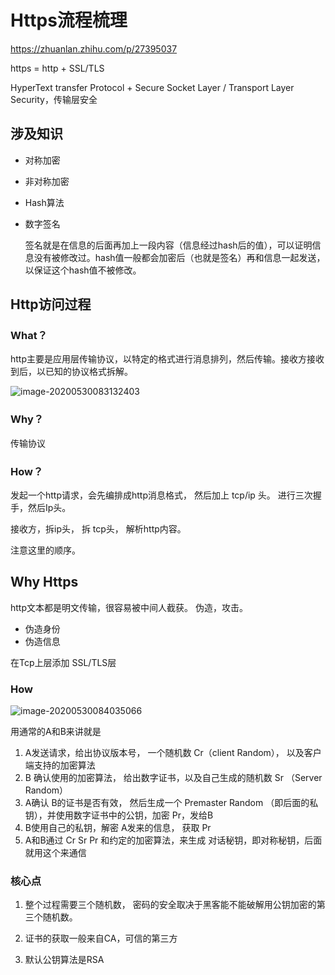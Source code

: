 # Https流程梳理

https://zhuanlan.zhihu.com/p/27395037

https = http + SSL/TLS

HyperText transfer Protocol   +  Secure Socket Layer     /  Transport Layer Security，传输层安全

## 涉及知识

- 对称加密

- 非对称加密

- Hash算法

- 数字签名

  签名就是在信息的后面再加上一段内容（信息经过hash后的值），可以证明信息没有被修改过。hash值一般都会加密后（也就是签名）再和信息一起发送，以保证这个hash值不被修改。



## Http访问过程

### What？

http主要是应用层传输协议，以特定的格式进行消息排列，然后传输。接收方接收到后，以已知的协议格式拆解。

![image-20200530083132403](https://tva1.sinaimg.cn/large/007S8ZIlly1gfa6b4fro6j30uc0badj5.jpg)

### Why？

传输协议

### How？

发起一个http请求，会先编排成http消息格式， 然后加上 tcp/ip 头。  进行三次握手，然后Ip头。

接收方，拆ip头， 拆 tcp头， 解析http内容。

注意这里的顺序。



## Why Https

http文本都是明文传输，很容易被中间人截获。 伪造，攻击。

- 伪造身份
- 伪造信息

在Tcp上层添加 SSL/TLS层

### How

![image-20200530084035066](https://tva1.sinaimg.cn/large/007S8ZIlly1gfa6kj0wqcj30z20lyqa2.jpg)

用通常的A和B来讲就是

1. A发送请求，给出协议版本号，  一个随机数 Cr（client Random）， 以及客户端支持的加密算法
2. B 确认使用的加密算法， 给出数字证书，以及自己生成的随机数 Sr （Server Random）
3. A确认 B的证书是否有效， 然后生成一个  Premaster Random （即后面的私钥），并使用数字证书中的公钥，加密 Pr，发给B
4. B使用自己的私钥，解密 A发来的信息， 获取 Pr
5. A和B通过 Cr  Sr Pr 和约定的加密算法，来生成 对话秘钥，即对称秘钥，后面就用这个来通信

### 核心点

1. 整个过程需要三个随机数，  密码的安全取决于黑客能不能破解用公钥加密的第三个随机数。

2. 证书的获取一般来自CA，可信的第三方
3. 默认公钥算法是RSA